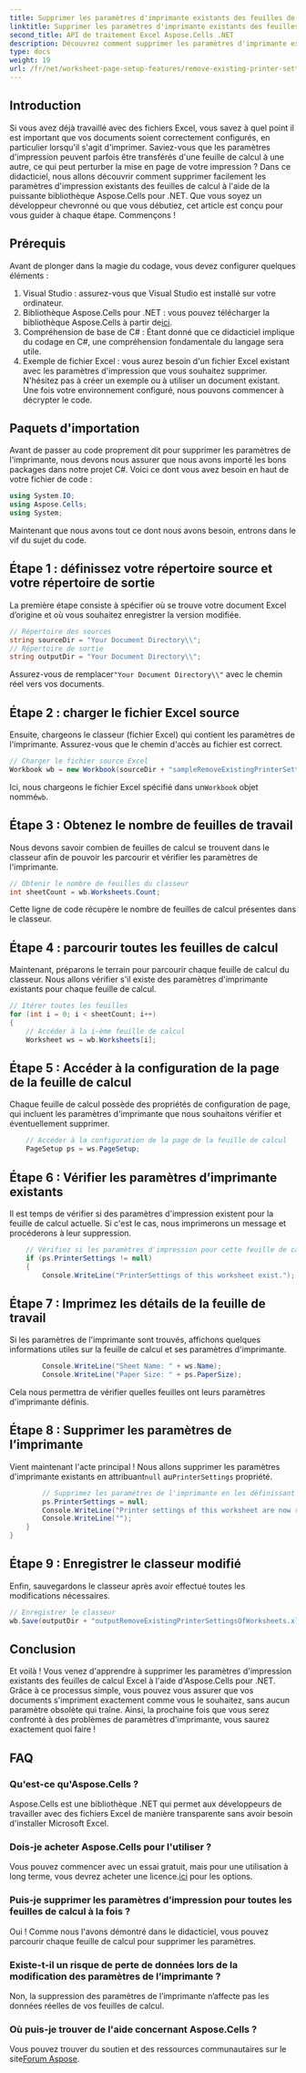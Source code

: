 ```yaml
---
title: Supprimer les paramètres d'imprimante existants des feuilles de calcul
linktitle: Supprimer les paramètres d'imprimante existants des feuilles de calcul
second_title: API de traitement Excel Aspose.Cells .NET
description: Découvrez comment supprimer les paramètres d'imprimante existants des feuilles de calcul Excel à l'aide d'Aspose.Cells pour .NET dans ce guide détaillé étape par étape.
type: docs
weight: 19
url: /fr/net/worksheet-page-setup-features/remove-existing-printer-settings/
---
```

## Introduction
Si vous avez déjà travaillé avec des fichiers Excel, vous savez à quel point il est important que vos documents soient correctement configurés, en particulier lorsqu'il s'agit d'imprimer. Saviez-vous que les paramètres d'impression peuvent parfois être transférés d'une feuille de calcul à une autre, ce qui peut perturber la mise en page de votre impression ? Dans ce didacticiel, nous allons découvrir comment supprimer facilement les paramètres d'impression existants des feuilles de calcul à l'aide de la puissante bibliothèque Aspose.Cells pour .NET. Que vous soyez un développeur chevronné ou que vous débutiez, cet article est conçu pour vous guider à chaque étape. Commençons !
## Prérequis
Avant de plonger dans la magie du codage, vous devez configurer quelques éléments :
1. Visual Studio : assurez-vous que Visual Studio est installé sur votre ordinateur.
2. Bibliothèque Aspose.Cells pour .NET : vous pouvez télécharger la bibliothèque Aspose.Cells à partir de[ici](https://releases.aspose.com/cells/net/).
3. Compréhension de base de C# : Étant donné que ce didacticiel implique du codage en C#, une compréhension fondamentale du langage sera utile.
4. Exemple de fichier Excel : vous aurez besoin d'un fichier Excel existant avec les paramètres d'impression que vous souhaitez supprimer. N'hésitez pas à créer un exemple ou à utiliser un document existant.
Une fois votre environnement configuré, nous pouvons commencer à décrypter le code.
## Paquets d'importation
Avant de passer au code proprement dit pour supprimer les paramètres de l'imprimante, nous devons nous assurer que nous avons importé les bons packages dans notre projet C#. Voici ce dont vous avez besoin en haut de votre fichier de code :
```csharp
using System.IO;
using Aspose.Cells;
using System;
```
Maintenant que nous avons tout ce dont nous avons besoin, entrons dans le vif du sujet du code.
## Étape 1 : définissez votre répertoire source et votre répertoire de sortie
La première étape consiste à spécifier où se trouve votre document Excel d’origine et où vous souhaitez enregistrer la version modifiée.
```csharp
// Répertoire des sources
string sourceDir = "Your Document Directory\\";
// Répertoire de sortie
string outputDir = "Your Document Directory\\";
```
 Assurez-vous de remplacer`"Your Document Directory\\"` avec le chemin réel vers vos documents.
## Étape 2 : charger le fichier Excel source
Ensuite, chargeons le classeur (fichier Excel) qui contient les paramètres de l'imprimante. Assurez-vous que le chemin d'accès au fichier est correct.
```csharp
// Charger le fichier source Excel
Workbook wb = new Workbook(sourceDir + "sampleRemoveExistingPrinterSettingsOfWorksheets.xlsx");
```
 Ici, nous chargeons le fichier Excel spécifié dans un`Workbook` objet nommé`wb`.
## Étape 3 : Obtenez le nombre de feuilles de travail
Nous devons savoir combien de feuilles de calcul se trouvent dans le classeur afin de pouvoir les parcourir et vérifier les paramètres de l'imprimante.
```csharp
// Obtenir le nombre de feuilles du classeur
int sheetCount = wb.Worksheets.Count;
```
Cette ligne de code récupère le nombre de feuilles de calcul présentes dans le classeur.
## Étape 4 : parcourir toutes les feuilles de calcul
Maintenant, préparons le terrain pour parcourir chaque feuille de calcul du classeur. Nous allons vérifier s'il existe des paramètres d'imprimante existants pour chaque feuille de calcul.
```csharp
// Itérer toutes les feuilles
for (int i = 0; i < sheetCount; i++)
{
    // Accéder à la i-ème feuille de calcul
    Worksheet ws = wb.Worksheets[i];
```
## Étape 5 : Accéder à la configuration de la page de la feuille de calcul
Chaque feuille de calcul possède des propriétés de configuration de page, qui incluent les paramètres d'imprimante que nous souhaitons vérifier et éventuellement supprimer.
```csharp
    // Accéder à la configuration de la page de la feuille de calcul
    PageSetup ps = ws.PageSetup;
```
## Étape 6 : Vérifier les paramètres d’imprimante existants
Il est temps de vérifier si des paramètres d'impression existent pour la feuille de calcul actuelle. Si c'est le cas, nous imprimerons un message et procéderons à leur suppression.
```csharp
    // Vérifiez si les paramètres d'impression pour cette feuille de calcul existent
    if (ps.PrinterSettings != null)
    {
        Console.WriteLine("PrinterSettings of this worksheet exist.");
```
## Étape 7 : Imprimez les détails de la feuille de travail
Si les paramètres de l'imprimante sont trouvés, affichons quelques informations utiles sur la feuille de calcul et ses paramètres d'imprimante.
```csharp
        Console.WriteLine("Sheet Name: " + ws.Name);
        Console.WriteLine("Paper Size: " + ps.PaperSize);
```
Cela nous permettra de vérifier quelles feuilles ont leurs paramètres d'imprimante définis.
## Étape 8 : Supprimer les paramètres de l’imprimante
 Vient maintenant l'acte principal ! Nous allons supprimer les paramètres d'imprimante existants en attribuant`null` au`PrinterSettings` propriété.
```csharp
        // Supprimez les paramètres de l'imprimante en les définissant sur null
        ps.PrinterSettings = null;
        Console.WriteLine("Printer settings of this worksheet are now removed by setting it null.");
        Console.WriteLine("");
    }
}
```
## Étape 9 : Enregistrer le classeur modifié
Enfin, sauvegardons le classeur après avoir effectué toutes les modifications nécessaires.
```csharp
// Enregistrer le classeur
wb.Save(outputDir + "outputRemoveExistingPrinterSettingsOfWorksheets.xlsx");
```
## Conclusion
Et voilà ! Vous venez d'apprendre à supprimer les paramètres d'impression existants des feuilles de calcul Excel à l'aide d'Aspose.Cells pour .NET. Grâce à ce processus simple, vous pouvez vous assurer que vos documents s'impriment exactement comme vous le souhaitez, sans aucun paramètre obsolète qui traîne. Ainsi, la prochaine fois que vous serez confronté à des problèmes de paramètres d'imprimante, vous saurez exactement quoi faire !
## FAQ
### Qu'est-ce qu'Aspose.Cells ?
Aspose.Cells est une bibliothèque .NET qui permet aux développeurs de travailler avec des fichiers Excel de manière transparente sans avoir besoin d'installer Microsoft Excel.
### Dois-je acheter Aspose.Cells pour l'utiliser ?
 Vous pouvez commencer avec un essai gratuit, mais pour une utilisation à long terme, vous devrez acheter une licence.[ici](https://purchase.aspose.com/buy) pour les options.
### Puis-je supprimer les paramètres d’impression pour toutes les feuilles de calcul à la fois ?
Oui ! Comme nous l'avons démontré dans le didacticiel, vous pouvez parcourir chaque feuille de calcul pour supprimer les paramètres.
### Existe-t-il un risque de perte de données lors de la modification des paramètres de l’imprimante ?
Non, la suppression des paramètres de l’imprimante n’affecte pas les données réelles de vos feuilles de calcul.
### Où puis-je trouver de l'aide concernant Aspose.Cells ?
 Vous pouvez trouver du soutien et des ressources communautaires sur le site[Forum Aspose](https://forum.aspose.com/c/cells/9).